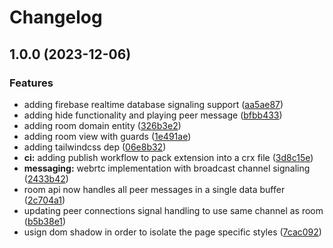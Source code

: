 # Changelog

## 1.0.0 (2023-12-06)


### Features

* adding firebase realtime database signaling support ([aa5ae87](https://github.com/gnugomez/synco/commit/aa5ae87660b5464034f8ad26323f446208f5d6ae))
* adding hide functionality and playing peer message ([bfbb433](https://github.com/gnugomez/synco/commit/bfbb433a43cb9312909abf14462162c4b7599ad2))
* adding room domain entity ([326b3e2](https://github.com/gnugomez/synco/commit/326b3e27209935618cdf63908430af1caf28d302))
* adding room view with guards ([1e491ae](https://github.com/gnugomez/synco/commit/1e491ae83b5d6b749b7df06689e02552577a62b7))
* adding tailwindcss dep ([06e8b32](https://github.com/gnugomez/synco/commit/06e8b32daf30b7984fe495b1dbbcbf8264415d44))
* **ci:** adding publish workflow to pack extension into a crx file ([3d8c15e](https://github.com/gnugomez/synco/commit/3d8c15e2d00f31142ed547d3173a728ff1c30ffa))
* **messaging:** webrtc implementation with broadcast channel signaling ([2433b42](https://github.com/gnugomez/synco/commit/2433b425d2f6d302943dc3d007858267edf397ef))
* room api now handles all peer messages in a single data buffer ([2c704a1](https://github.com/gnugomez/synco/commit/2c704a167430cb5e76b8a5b467eb2e87c7baac17))
* updating peer connections signal handling to use same channel as room ([b5b38e1](https://github.com/gnugomez/synco/commit/b5b38e1d7bc0f0fc04f456b8af8beac2a3130be9))
* usign dom shadow in order to isolate the page specific styles ([7cac092](https://github.com/gnugomez/synco/commit/7cac092a2f3a820d6b83cfb98c354122eca9fe22))
